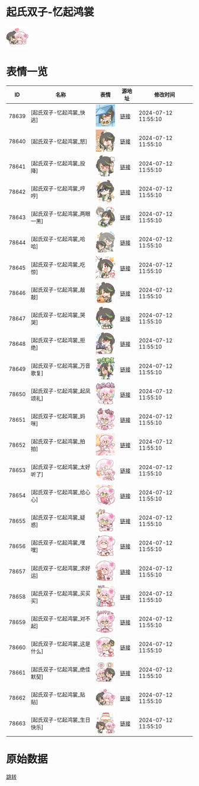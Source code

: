 # 起氏双子-忆起鸿裳

<img src="./cover.png" height="60" alt="cover" />

# 表情一览

|ID|名称|表情|源地址|修改时间|
|----|----|----|----|----|
|78639|[起氏双子-忆起鸿裳_快逃]|<img src="./pic/078639_%5B起氏双子-忆起鸿裳_快逃%5D.png" height="60" alt="快逃"/>|[链接](https://i0.hdslb.com/bfs/garb/0889e78812f5dd5e11256c6898c9daf5f08930cc.png)|2024-07-12 11:55:10|
|78640|[起氏双子-忆起鸿裳_怒]|<img src="./pic/078640_%5B起氏双子-忆起鸿裳_怒%5D.png" height="60" alt="怒"/>|[链接](https://i0.hdslb.com/bfs/garb/f1a36efe6e6ff5d9b72a2980aa587063b02f0a35.png)|2024-07-12 11:55:10|
|78641|[起氏双子-忆起鸿裳_投降]|<img src="./pic/078641_%5B起氏双子-忆起鸿裳_投降%5D.png" height="60" alt="投降"/>|[链接](https://i0.hdslb.com/bfs/garb/82fcf5e4da5aa61729894510f80f78b308592e68.png)|2024-07-12 11:55:10|
|78642|[起氏双子-忆起鸿裳_哼哼]|<img src="./pic/078642_%5B起氏双子-忆起鸿裳_哼哼%5D.png" height="60" alt="哼哼"/>|[链接](https://i0.hdslb.com/bfs/garb/7ba5ab242a5e029af270ea36ff54422c2a4cafcf.png)|2024-07-12 11:55:10|
|78643|[起氏双子-忆起鸿裳_两眼一黑]|<img src="./pic/078643_%5B起氏双子-忆起鸿裳_两眼一黑%5D.png" height="60" alt="两眼一黑"/>|[链接](https://i0.hdslb.com/bfs/garb/d7ceb1e5f6e005240e556699f570c6f030602f63.png)|2024-07-12 11:55:10|
|78644|[起氏双子-忆起鸿裳_哈哈]|<img src="./pic/078644_%5B起氏双子-忆起鸿裳_哈哈%5D.png" height="60" alt="哈哈"/>|[链接](https://i0.hdslb.com/bfs/garb/4464222fba1aaf7b7bb12f592b0fb1d7bd3177c1.png)|2024-07-12 11:55:10|
|78645|[起氏双子-忆起鸿裳_吃惊]|<img src="./pic/078645_%5B起氏双子-忆起鸿裳_吃惊%5D.png" height="60" alt="吃惊"/>|[链接](https://i0.hdslb.com/bfs/garb/1ebb382c74efdc41a652308bad0ed8b4c16d3cd0.png)|2024-07-12 11:55:10|
|78646|[起氏双子-忆起鸿裳_敲敲]|<img src="./pic/078646_%5B起氏双子-忆起鸿裳_敲敲%5D.png" height="60" alt="敲敲"/>|[链接](https://i0.hdslb.com/bfs/garb/3b63451b2535112e4f292a49595c3e507a5dab39.png)|2024-07-12 11:55:10|
|78647|[起氏双子-忆起鸿裳_哭哭]|<img src="./pic/078647_%5B起氏双子-忆起鸿裳_哭哭%5D.png" height="60" alt="哭哭"/>|[链接](https://i0.hdslb.com/bfs/garb/77f34aa3a693a5e3b0661eb71dd028f8450f2a78.png)|2024-07-12 11:55:10|
|78648|[起氏双子-忆起鸿裳_拒绝]|<img src="./pic/078648_%5B起氏双子-忆起鸿裳_拒绝%5D.png" height="60" alt="拒绝"/>|[链接](https://i0.hdslb.com/bfs/garb/767d5356ca9e899d18acb557425c80445ac82588.png)|2024-07-12 11:55:10|
|78649|[起氏双子-忆起鸿裳_万音歌复]|<img src="./pic/078649_%5B起氏双子-忆起鸿裳_万音歌复%5D.png" height="60" alt="万音歌复"/>|[链接](https://i0.hdslb.com/bfs/garb/97fedd391717f6b8a4d0e4bc6bee2102bf193914.png)|2024-07-12 11:55:10|
|78650|[起氏双子-忆起鸿裳_起凤颂礼]|<img src="./pic/078650_%5B起氏双子-忆起鸿裳_起凤颂礼%5D.png" height="60" alt="起凤颂礼"/>|[链接](https://i0.hdslb.com/bfs/garb/5c5bba2a18ddbe0d0edfed19aaa972d5881cc7f0.png)|2024-07-12 11:55:10|
|78651|[起氏双子-忆起鸿裳_妈咪]|<img src="./pic/078651_%5B起氏双子-忆起鸿裳_妈咪%5D.png" height="60" alt="妈咪"/>|[链接](https://i0.hdslb.com/bfs/garb/56304409324f217bdb5cb343f7abcac0f3a6d3b7.png)|2024-07-12 11:55:10|
|78652|[起氏双子-忆起鸿裳_拍拍]|<img src="./pic/078652_%5B起氏双子-忆起鸿裳_拍拍%5D.png" height="60" alt="拍拍"/>|[链接](https://i0.hdslb.com/bfs/garb/8ec4d6f2cf39bad6329219228e96dcd420846a07.png)|2024-07-12 11:55:10|
|78653|[起氏双子-忆起鸿裳_太好听了]|<img src="./pic/078653_%5B起氏双子-忆起鸿裳_太好听了%5D.png" height="60" alt="太好听了"/>|[链接](https://i0.hdslb.com/bfs/garb/7bfc5502eaa74bf822c6d55b6d1dd70149c28b6d.png)|2024-07-12 11:55:10|
|78654|[起氏双子-忆起鸿裳_给心心]|<img src="./pic/078654_%5B起氏双子-忆起鸿裳_给心心%5D.png" height="60" alt="给心心"/>|[链接](https://i0.hdslb.com/bfs/garb/a700f75022cbdd99175c18625817e7d419760ee3.png)|2024-07-12 11:55:10|
|78655|[起氏双子-忆起鸿裳_疑惑]|<img src="./pic/078655_%5B起氏双子-忆起鸿裳_疑惑%5D.png" height="60" alt="疑惑"/>|[链接](https://i0.hdslb.com/bfs/garb/0b2e89f4c7ec4d7656f6f18c091bda36e7bd4ba6.png)|2024-07-12 11:55:10|
|78656|[起氏双子-忆起鸿裳_嘿嘿]|<img src="./pic/078656_%5B起氏双子-忆起鸿裳_嘿嘿%5D.png" height="60" alt="嘿嘿"/>|[链接](https://i0.hdslb.com/bfs/garb/697bbb7f045a021bad7015ab097a0211c56061b7.png)|2024-07-12 11:55:10|
|78657|[起氏双子-忆起鸿裳_求好运]|<img src="./pic/078657_%5B起氏双子-忆起鸿裳_求好运%5D.png" height="60" alt="求好运"/>|[链接](https://i0.hdslb.com/bfs/garb/e41114e706c3fd13b0597415f2cb821667169de4.png)|2024-07-12 11:55:10|
|78658|[起氏双子-忆起鸿裳_买买买]|<img src="./pic/078658_%5B起氏双子-忆起鸿裳_买买买%5D.png" height="60" alt="买买买"/>|[链接](https://i0.hdslb.com/bfs/garb/4af96f577dfd771d4d3efbafd07ddd4e768c3d7f.png)|2024-07-12 11:55:10|
|78659|[起氏双子-忆起鸿裳_对不起]|<img src="./pic/078659_%5B起氏双子-忆起鸿裳_对不起%5D.png" height="60" alt="对不起"/>|[链接](https://i0.hdslb.com/bfs/garb/813e5c42fbcf12aaa8ca961356de1c483a0e81d2.png)|2024-07-12 11:55:10|
|78660|[起氏双子-忆起鸿裳_这是什么]|<img src="./pic/078660_%5B起氏双子-忆起鸿裳_这是什么%5D.png" height="60" alt="这是什么"/>|[链接](https://i0.hdslb.com/bfs/garb/ce6018b964c4298f84a5eafc3fb70d62f495e6e2.png)|2024-07-12 11:55:10|
|78661|[起氏双子-忆起鸿裳_绝佳默契]|<img src="./pic/078661_%5B起氏双子-忆起鸿裳_绝佳默契%5D.png" height="60" alt="绝佳默契"/>|[链接](https://i0.hdslb.com/bfs/garb/66a1e708a0450ba0e65106cdf019783a08f6dfa1.png)|2024-07-12 11:55:10|
|78662|[起氏双子-忆起鸿裳_贴贴]|<img src="./pic/078662_%5B起氏双子-忆起鸿裳_贴贴%5D.png" height="60" alt="贴贴"/>|[链接](https://i0.hdslb.com/bfs/garb/c5f876d43a937804f3c25850e4b3fed8b8e3b8dd.png)|2024-07-12 11:55:10|
|78663|[起氏双子-忆起鸿裳_生日快乐]|<img src="./pic/078663_%5B起氏双子-忆起鸿裳_生日快乐%5D.png" height="60" alt="生日快乐"/>|[链接](https://i0.hdslb.com/bfs/garb/203937ba09f24be88ae83312f09c4089aaf55b4d.png)|2024-07-12 11:55:10|

# 原始数据

[跳转](./raw.json)


